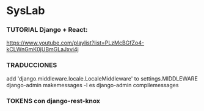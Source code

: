 # SysLab

### TUTORIAL Django + React:
https://www.youtube.com/playlist?list=PLzMcBGfZo4-kCLWnGmK0jUBmGLaJxvi4j

### TRADUCCIONES
add 'django.middleware.locale.LocaleMiddleware' to settings.MIDDLEWARE
django-admin makemessages -l es
django-admin compilemessages

### TOKENS con django-rest-knox
